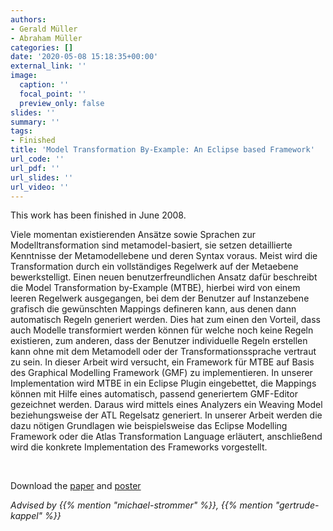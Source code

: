 ```yaml
---
authors:
- Gerald Müller
- Abraham Müller
categories: []
date: '2020-05-08 15:18:35+00:00'
external_link: ''
image:
  caption: ''
  focal_point: ''
  preview_only: false
slides: ''
summary: ''
tags:
- Finished
title: 'Model Transformation By-Example: An Eclipse based Framework'
url_code: ''
url_pdf: ''
url_slides: ''
url_video: ''
---
```


This work has been finished in June 2008.

Viele momentan existierenden Ansätze sowie Sprachen zur Modelltransformation sind metamodel-basiert, sie setzen detaillierte Kenntnisse der Metamodellebene und deren Syntax voraus. Meist wird die Transformation durch ein vollständiges Regelwerk auf der Metaebene bewerkstelligt. Einen neuen benutzerfreundlichen Ansatz dafür beschreibt die Model Transformation by-Example (MTBE), hierbei wird von einem leeren Regelwerk ausgegangen, bei dem der Benutzer auf Instanzebene grafisch die gewünschten Mappings defineren kann, aus denen dann automatisch Regeln generiert werden. Dies hat zum einen den Vorteil, dass auch Modelle transformiert werden können für welche noch keine Regeln existieren, zum anderen, dass der Benutzer individuelle Regeln erstellen kann ohne mit dem Metamodell oder der Transformationssprache vertraut zu sein. In dieser Arbeit wird versucht, ein Framework für MTBE auf Basis des Graphical Modelling Framework (GMF) zu implementieren. In unserer Implementation wird MTBE in ein Eclipse Plugin eingebettet, die Mappings können mit Hilfe eines automatisch, passend generiertem GMF-Editor gezeichnet werden. Daraus wird mittels eines Analyzers ein Weaving Model beziehungsweise der ATL Regelsatz generiert. In unserer Arbeit werden die dazu nötigen Grundlagen wie beispielsweise das Eclipse Modelling Framework oder die Atlas Transformation Language erläutert, anschließend wird die konkrete Implementation des Frameworks vorgestellt.

&nbsp;

 Download the [paper](https://www.big.tuwien.ac.at/app/uploads/2016/10/Müller_Müller_paper.pdf) and [poster](https://www.big.tuwien.ac.at/app/uploads/2016/10/Müller_Müller_poster.pdf)

*Advised by {{% mention "michael-strommer" %}}, {{% mention "gertrude-kappel" %}}*